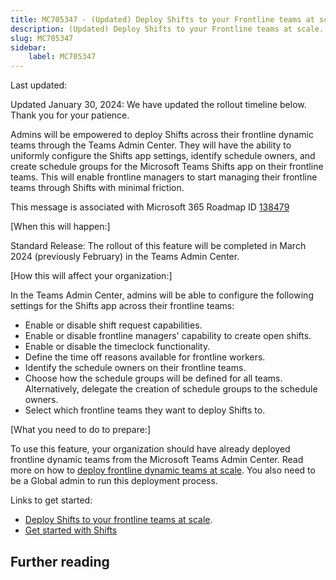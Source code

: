 ```yaml
---
title: MC705347 - (Updated) Deploy Shifts to your Frontline teams at scale.
description: (Updated) Deploy Shifts to your Frontline teams at scale.
slug: MC705347
sidebar:
    label: MC705347
---
```



Last updated: 

<p style="">Updated January 30, 2024: We have updated the rollout timeline below. Thank you for your patience.</p><p style="">Admins will be empowered to deploy Shifts across their frontline dynamic teams through the Teams Admin Center. They will have the ability to uniformly configure the Shifts app settings, identify schedule owners, and create schedule groups for the Microsoft Teams Shifts app on their frontline teams. This will enable frontline managers to start managing their frontline teams through Shifts with minimal friction.</p>
<p>This message is associated with Microsoft 365 Roadmap ID <a href="https://www.microsoft.com/microsoft-365/roadmap?filters=&amp;searchterms=138479" target="_blank">138479</a></p>
<p>[When this will happen:]</p>

<p>Standard Release: The rollout of this feature will be completed in March 2024 (previously February) in the Teams Admin Center.</p>

<p>[How this will affect your organization:]</p>

<p>In the Teams Admin Center, admins will be able to configure the following settings for the Shifts app across their frontline teams:
</p><ul><li>Enable or disable shift request capabilities.
</li><li>Enable or disable frontline managers' capability to create open shifts.
</li><li>Enable or disable the timeclock functionality.
</li><li>Define the time off reasons available for frontline workers.
</li><li>Identify the schedule owners on their frontline teams.
</li><li>Choose how the schedule groups will be defined for all teams. Alternatively, delegate the creation of schedule groups to the schedule owners.</li><li>Select which frontline teams they want to deploy Shifts to.</li></ul>
<p>[What you need to do to prepare:]</p>
<p>To use this feature, your organization should have already deployed frontline dynamic teams from the Microsoft Teams Admin Center. Read more on how to <a href="https://learn.microsoft.com/en-us/microsoft-365/frontline/deploy-dynamic-teams-at-scale?view=o365-worldwide" target="_blank">deploy frontline dynamic teams at scale</a>. You also need to be a Global admin to run this deployment process.<br></p><p>Links to get started:</p><ul><li><a href="https://learn.microsoft.com/en-us/microsoft-365/frontline/deploy-shifts-at-scale?view=o365-worldwide" target="_blank">Deploy Shifts to your frontline teams at scale</a>.</li><li><a href="https://learn.microsoft.com/en-us/microsoft-365/frontline/shifts-for-teams-landing-page?view=o365-worldwide" target="_blank">Get started with Shifts</a></li></ul>

## Further reading
